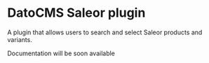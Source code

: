 <h1 data-with-anchor="true" class="style_root__27fLI ">DatoCMS Saleor plugin</h1>

<p>A plugin that allows users to search and select Saleor products and variants.</p>
<p>Documentation will be soon available</p>
